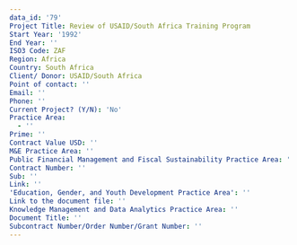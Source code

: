 ```yaml
---
data_id: '79'
Project Title: Review of USAID/South Africa Training Program
Start Year: '1992'
End Year: ''
ISO3 Code: ZAF
Region: Africa
Country: South Africa
Client/ Donor: USAID/South Africa
Point of contact: ''
Email: ''
Phone: ''
Current Project? (Y/N): 'No'
Practice Area:
  - ''
Prime: ''
Contract Value USD: ''
M&E Practice Area: ''
Public Financial Management and Fiscal Sustainability Practice Area: ''
Contract Number: ''
Sub: ''
Link: ''
'Education, Gender, and Youth Development Practice Area': ''
Link to the document file: ''
Knowledge Management and Data Analytics Practice Area: ''
Document Title: ''
Subcontract Number/Order Number/Grant Number: ''
---
```


